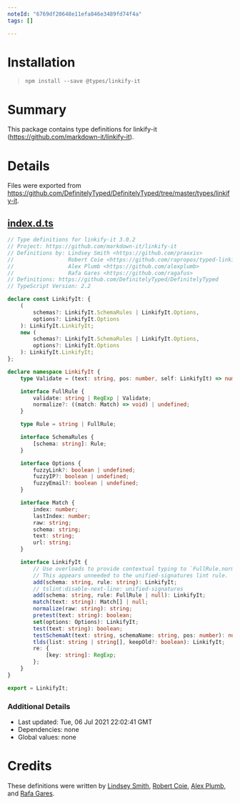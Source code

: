 ```yaml
---
noteId: "6769df20648e11efa846e3489fd74f4a"
tags: []

---
```


# Installation
> `npm install --save @types/linkify-it`

# Summary
This package contains type definitions for linkify-it (https://github.com/markdown-it/linkify-it).

# Details
Files were exported from https://github.com/DefinitelyTyped/DefinitelyTyped/tree/master/types/linkify-it.
## [index.d.ts](https://github.com/DefinitelyTyped/DefinitelyTyped/tree/master/types/linkify-it/index.d.ts)
````ts
// Type definitions for linkify-it 3.0.2
// Project: https://github.com/markdown-it/linkify-it
// Definitions by: Lindsey Smith <https://github.com/praxxis>
//                 Robert Coie <https://github.com/rapropos/typed-linkify-it>
//                 Alex Plumb <https://github.com/alexplumb>
//                 Rafa Gares <https://github.com/ragafus>
// Definitions: https://github.com/DefinitelyTyped/DefinitelyTyped
// TypeScript Version: 2.2

declare const LinkifyIt: {
    (
        schemas?: LinkifyIt.SchemaRules | LinkifyIt.Options,
        options?: LinkifyIt.Options
    ): LinkifyIt.LinkifyIt;
    new (
        schemas?: LinkifyIt.SchemaRules | LinkifyIt.Options,
        options?: LinkifyIt.Options
    ): LinkifyIt.LinkifyIt;
};

declare namespace LinkifyIt {
    type Validate = (text: string, pos: number, self: LinkifyIt) => number | boolean;

    interface FullRule {
        validate: string | RegExp | Validate;
        normalize?: ((match: Match) => void) | undefined;
    }

    type Rule = string | FullRule;

    interface SchemaRules {
        [schema: string]: Rule;
    }

    interface Options {
        fuzzyLink?: boolean | undefined;
        fuzzyIP?: boolean | undefined;
        fuzzyEmail?: boolean | undefined;
    }

    interface Match {
        index: number;
        lastIndex: number;
        raw: string;
        schema: string;
        text: string;
        url: string;
    }

    interface LinkifyIt {
        // Use overloads to provide contextual typing to `FullRule.normalize`, which is ambiguous with string.normalize
        // This appears unneeded to the unified-signatures lint rule.
        add(schema: string, rule: string): LinkifyIt;
        // tslint:disable-next-line: unified-signatures
        add(schema: string, rule: FullRule | null): LinkifyIt;
        match(text: string): Match[] | null;
        normalize(raw: string): string;
        pretest(text: string): boolean;
        set(options: Options): LinkifyIt;
        test(text: string): boolean;
        testSchemaAt(text: string, schemaName: string, pos: number): number;
        tlds(list: string | string[], keepOld?: boolean): LinkifyIt;
        re: {
            [key: string]: RegExp;
        };
    }
}

export = LinkifyIt;

````

### Additional Details
 * Last updated: Tue, 06 Jul 2021 22:02:41 GMT
 * Dependencies: none
 * Global values: none

# Credits
These definitions were written by [Lindsey Smith](https://github.com/praxxis), [Robert Coie](https://github.com/rapropos/typed-linkify-it), [Alex Plumb](https://github.com/alexplumb), and [Rafa Gares](https://github.com/ragafus).
